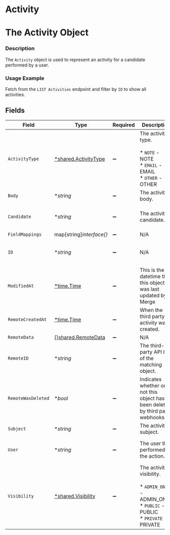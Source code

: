 # Activity

# The Activity Object
### Description
The `Activity` object is used to represent an activity for a candidate performed by a user.
### Usage Example
Fetch from the `LIST Activities` endpoint and filter by `ID` to show all activities.


## Fields

| Field                                                                                             | Type                                                                                              | Required                                                                                          | Description                                                                                       | Example                                                                                           |
| ------------------------------------------------------------------------------------------------- | ------------------------------------------------------------------------------------------------- | ------------------------------------------------------------------------------------------------- | ------------------------------------------------------------------------------------------------- | ------------------------------------------------------------------------------------------------- |
| `ActivityType`                                                                                    | [*shared.ActivityType](../../../pkg/models/shared/activitytype.md)                                | :heavy_minus_sign:                                                                                | The activity's type.<br/><br/>* `NOTE` - NOTE<br/>* `EMAIL` - EMAIL<br/>* `OTHER` - OTHER         | NOTE                                                                                              |
| `Body`                                                                                            | **string*                                                                                         | :heavy_minus_sign:                                                                                | The activity's body.                                                                              | Candidate loves integrations!!.                                                                   |
| `Candidate`                                                                                       | **string*                                                                                         | :heavy_minus_sign:                                                                                | The activity’s candidate.                                                                         | 03455bc6-6040-430a-848e-aafacbfdf4fg                                                              |
| `FieldMappings`                                                                                   | map[string]*interface{}*                                                                          | :heavy_minus_sign:                                                                                | N/A                                                                                               | [object Object]                                                                                   |
| `ID`                                                                                              | **string*                                                                                         | :heavy_minus_sign:                                                                                | N/A                                                                                               | ecbe05ac-62a3-46c5-ab31-4b478b37d1b4                                                              |
| `ModifiedAt`                                                                                      | [*time.Time](https://pkg.go.dev/time#Time)                                                        | :heavy_minus_sign:                                                                                | This is the datetime that this object was last updated by Merge                                   | 2021-10-16T00:00:00Z                                                                              |
| `RemoteCreatedAt`                                                                                 | [*time.Time](https://pkg.go.dev/time#Time)                                                        | :heavy_minus_sign:                                                                                | When the third party's activity was created.                                                      | 2021-10-15T00:00:00Z                                                                              |
| `RemoteData`                                                                                      | [][shared.RemoteData](../../../pkg/models/shared/remotedata.md)                                   | :heavy_minus_sign:                                                                                | N/A                                                                                               | [object Object]                                                                                   |
| `RemoteID`                                                                                        | **string*                                                                                         | :heavy_minus_sign:                                                                                | The third-party API ID of the matching object.                                                    | 198123                                                                                            |
| `RemoteWasDeleted`                                                                                | **bool*                                                                                           | :heavy_minus_sign:                                                                                | Indicates whether or not this object has been deleted by third party webhooks.                    |                                                                                                   |
| `Subject`                                                                                         | **string*                                                                                         | :heavy_minus_sign:                                                                                | The activity's subject.                                                                           | Gil Feig's interview                                                                              |
| `User`                                                                                            | **string*                                                                                         | :heavy_minus_sign:                                                                                | The user that performed the action.                                                               | 9d892439-5fab-4dbb-8bd8-34f7f96c7912                                                              |
| `Visibility`                                                                                      | [*shared.Visibility](../../../pkg/models/shared/visibility.md)                                    | :heavy_minus_sign:                                                                                | The activity's visibility.<br/><br/>* `ADMIN_ONLY` - ADMIN_ONLY<br/>* `PUBLIC` - PUBLIC<br/>* `PRIVATE` - PRIVATE | PRIVATE                                                                                           |